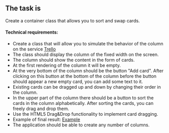 ## The task is

Create a container class that allows you to sort and swap cards.

#### Technical requirements:
- Create a class that will allow you to simulate the behavior of the column on the service [Trello](https://trello.com/)
- The class should display the column of the fixed width on the screen.
- The column should show the content in the form of cards. 
- At the first rendering of the column it will be empty.
- At the very bottom of the column should be the button "Add card". After clicking on this button at the bottom of the column before the button should appear a new empty card, you can add some text to it.
- Existing cards can be dragged up and down by changing their order in the column.
- In the upper part of the column there should be a button to sort the cards in the column alphabetically. After sorting the cards, you can freely drag and drop them.
- Use the HTML5 Drag&Drop functionality to implement card dragging.
- Example of final result: [Example](./trello_example.png)
- The application should be able to create any number of columns.
